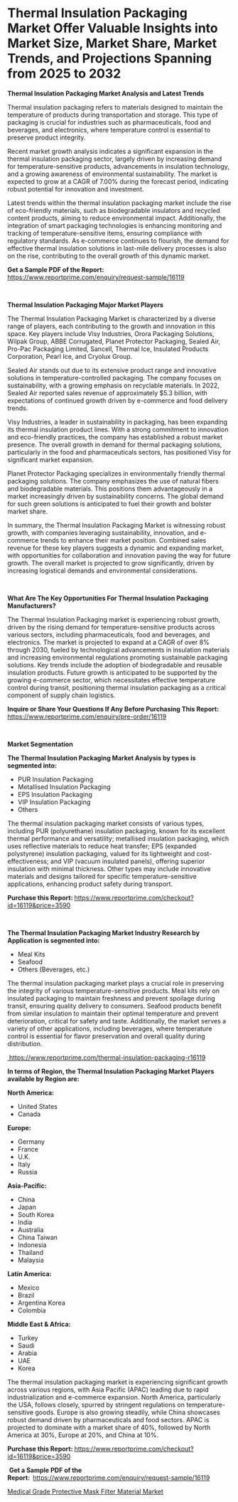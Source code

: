 <p><h1>Thermal Insulation Packaging Market Offer Valuable Insights into Market Size, Market Share, Market Trends, and Projections Spanning from 2025 to 2032</h1></p><p><strong>Thermal Insulation Packaging Market Analysis and Latest Trends</strong></p>
<p><p>Thermal insulation packaging refers to materials designed to maintain the temperature of products during transportation and storage. This type of packaging is crucial for industries such as pharmaceuticals, food and beverages, and electronics, where temperature control is essential to preserve product integrity. </p><p>Recent market growth analysis indicates a significant expansion in the thermal insulation packaging sector, largely driven by increasing demand for temperature-sensitive products, advancements in insulation technology, and a growing awareness of environmental sustainability. The market is expected to grow at a CAGR of 7.00% during the forecast period, indicating robust potential for innovation and investment.</p><p>Latest trends within the thermal insulation packaging market include the rise of eco-friendly materials, such as biodegradable insulators and recycled content products, aiming to reduce environmental impact. Additionally, the integration of smart packaging technologies is enhancing monitoring and tracking of temperature-sensitive items, ensuring compliance with regulatory standards. As e-commerce continues to flourish, the demand for effective thermal insulation solutions in last-mile delivery processes is also on the rise, contributing to the overall growth of this dynamic market.</p></p>
<p><strong>Get a Sample PDF of the Report:&nbsp;</strong> <a href="https://www.reportprime.com/enquiry/request-sample/16119?utm_campaign=3057&utm_medium=2&utm_source=Github&utm_content=ia&utm_term=20032025&utm_id=thermal-insulation-packaging">https://www.reportprime.com/enquiry/request-sample/16119</a></p>
<p>&nbsp;</p>
<p><strong>Thermal Insulation Packaging Major Market Players</strong></p>
<p><p>The Thermal Insulation Packaging Market is characterized by a diverse range of players, each contributing to the growth and innovation in this space. Key players include Visy Industries, Orora Packaging Solutions, Wilpak Group, ABBE Corrugated, Planet Protector Packaging, Sealed Air, Pro-Pac Packaging Limited, Sancell, Thermal Ice, Insulated Products Corporation, Pearl Ice, and Cryolux Group.</p><p>Sealed Air stands out due to its extensive product range and innovative solutions in temperature-controlled packaging. The company focuses on sustainability, with a growing emphasis on recyclable materials. In 2022, Sealed Air reported sales revenue of approximately $5.3 billion, with expectations of continued growth driven by e-commerce and food delivery trends.</p><p>Visy Industries, a leader in sustainability in packaging, has been expanding its thermal insulation product lines. With a strong commitment to innovation and eco-friendly practices, the company has established a robust market presence. The overall growth in demand for thermal packaging solutions, particularly in the food and pharmaceuticals sectors, has positioned Visy for significant market expansion.</p><p>Planet Protector Packaging specializes in environmentally friendly thermal packaging solutions. The company emphasizes the use of natural fibers and biodegradable materials. This positions them advantageously in a market increasingly driven by sustainability concerns. The global demand for such green solutions is anticipated to fuel their growth and bolster market share.</p><p>In summary, the Thermal Insulation Packaging Market is witnessing robust growth, with companies leveraging sustainability, innovation, and e-commerce trends to enhance their market position. Combined sales revenue for these key players suggests a dynamic and expanding market, with opportunities for collaboration and innovation paving the way for future growth. The overall market is projected to grow significantly, driven by increasing logistical demands and environmental considerations.</p></p>
<p>&nbsp;</p>
<p><strong>What Are The Key Opportunities For Thermal Insulation Packaging Manufacturers?</strong></p>
<p><p>The Thermal Insulation Packaging market is experiencing robust growth, driven by the rising demand for temperature-sensitive products across various sectors, including pharmaceuticals, food and beverages, and electronics. The market is projected to expand at a CAGR of over 8% through 2030, fueled by technological advancements in insulation materials and increasing environmental regulations promoting sustainable packaging solutions. Key trends include the adoption of biodegradable and reusable insulation products. Future growth is anticipated to be supported by the growing e-commerce sector, which necessitates effective temperature control during transit, positioning thermal insulation packaging as a critical component of supply chain logistics.</p></p>
<p><strong>Inquire or Share Your Questions If Any Before Purchasing This Report:</strong> <a href="https://www.reportprime.com/enquiry/pre-order/16119?utm_campaign=3057&utm_medium=2&utm_source=Github&utm_content=ia&utm_term=20032025&utm_id=thermal-insulation-packaging">https://www.reportprime.com/enquiry/pre-order/16119</a></p>
<p>&nbsp;</p>
<p><strong>Market Segmentation</strong></p>
<p><strong>The Thermal Insulation Packaging Market Analysis by types is segmented into:</strong></p>
<p><ul><li>PUR Insulation Packaging</li><li>Metallised Insulation Packaging</li><li>EPS Insulation Packaging</li><li>VIP Insulation Packaging</li><li>Others</li></ul></p>
<p><p>The thermal insulation packaging market consists of various types, including PUR (polyurethane) insulation packaging, known for its excellent thermal performance and versatility; metallised insulation packaging, which uses reflective materials to reduce heat transfer; EPS (expanded polystyrene) insulation packaging, valued for its lightweight and cost-effectiveness; and VIP (vacuum insulated panels), offering superior insulation with minimal thickness. Other types may include innovative materials and designs tailored for specific temperature-sensitive applications, enhancing product safety during transport.</p></p>
<p><strong>Purchase this Report:&nbsp;</strong><a href="https://www.reportprime.com/checkout?id=16119&price=3590&utm_campaign=3057&utm_medium=2&utm_source=Github&utm_content=ia&utm_term=20032025&utm_id=thermal-insulation-packaging">https://www.reportprime.com/checkout?id=16119&price=3590</a></p>
<p>&nbsp;</p>
<p><strong>The Thermal Insulation Packaging Market Industry Research by Application is segmented into:</strong></p>
<p><ul><li>Meal Kits</li><li>Seafood</li><li>Others (Beverages, etc.)</li></ul></p>
<p><p>The thermal insulation packaging market plays a crucial role in preserving the integrity of various temperature-sensitive products. Meal kits rely on insulated packaging to maintain freshness and prevent spoilage during transit, ensuring quality delivery to consumers. Seafood products benefit from similar insulation to maintain their optimal temperature and prevent deterioration, critical for safety and taste. Additionally, the market serves a variety of other applications, including beverages, where temperature control is essential for flavor preservation and overall quality during distribution.</p></p>
<p><a href="https://www.reportprime.com/thermal-insulation-packaging-r16119?utm_campaign=3057&utm_medium=2&utm_source=Github&utm_content=ia&utm_term=20032025&utm_id=thermal-insulation-packaging">&nbsp;https://www.reportprime.com/thermal-insulation-packaging-r16119</a></p>
<p><strong>In terms of Region, the Thermal Insulation Packaging Market Players available by Region are:</strong></p>
<p>
    <p> <strong> North America: </strong>
        <ul>
            <li>United States</li>
            <li>Canada</li>
        </ul>
        </p> 
    <p> <strong> Europe: </strong>
        <ul>
            <li>Germany</li>
            <li>France</li>
            <li>U.K.</li>
            <li>Italy</li>
            <li>Russia</li>
        </ul>
        </p> 
    <p> <strong> Asia-Pacific: </strong>
        <ul>
            <li>China</li>
            <li>Japan</li>
            <li>South Korea</li>
            <li>India</li>
            <li>Australia</li>
            <li>China Taiwan</li>
            <li>Indonesia</li>
            <li>Thailand</li>
            <li>Malaysia</li>
        </ul>
        </p> 
    <p> <strong> Latin America: </strong>
        <ul>
            <li>Mexico</li>
            <li>Brazil</li>
            <li>Argentina Korea</li>
            <li>Colombia</li>
        </ul>
        </p> 
    <p> <strong> Middle East & Africa: </strong>
        <ul>
            <li>Turkey</li>
            <li>Saudi</li>
            <li>Arabia</li>
            <li>UAE</li>
            <li>Korea</li>
        </ul>
    </p>
    </p>
<p><p>The thermal insulation packaging market is experiencing significant growth across various regions, with Asia Pacific (APAC) leading due to rapid industrialization and e-commerce expansion. North America, particularly the USA, follows closely, spurred by stringent regulations on temperature-sensitive goods. Europe is also growing steadily, while China showcases robust demand driven by pharmaceuticals and food sectors. APAC is projected to dominate with a market share of 40%, followed by North America at 30%, Europe at 20%, and China at 10%.</p></p>
<p><strong>Purchase this Report: </strong><a href="https://www.reportprime.com/checkout?id=16119&price=3590&utm_campaign=3057&utm_medium=2&utm_source=Github&utm_content=ia&utm_term=20032025&utm_id=thermal-insulation-packaging">https://www.reportprime.com/checkout?id=16119&price=3590</a></p>
<p>&nbsp;<strong>Get a Sample PDF of the Report:&nbsp;&nbsp;</strong><a href="https://www.reportprime.com/enquiry/request-sample/16119?utm_campaign=3057&utm_medium=2&utm_source=Github&utm_content=ia&utm_term=20032025&utm_id=thermal-insulation-packaging">https://www.reportprime.com/enquiry/request-sample/16119</a></p>
<p><strong></strong></p>
<p><p><a href="https://github.com/mokeleveisel/Market-Research-Report-List-1/blob/main/medical-grade-protective-mask-filter-material-market.md?utm_campaign=3057&utm_medium=2&utm_source=Github&utm_content=ia&utm_term=20032025&utm_id=thermal-insulation-packaging">Medical Grade Protective Mask Filter Material Market</a></p></p>